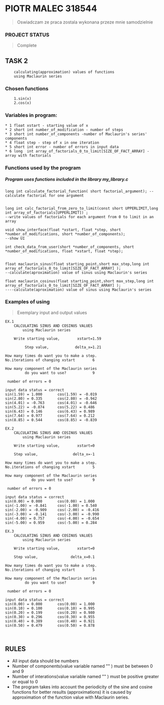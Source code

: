# PIOTR MALEC 318544
> Oswiadczam ze praca zostala wykonana przeze mnie samodzielnie
### PROJECT STATUS 
> Complete 
## TASK 2
        calculating(approximation) values of functions 
        using Maclaurin series
 ### Chosen functions

        1.sin(x)
        2.cos(x)

### Variables in program:
	* 1 float xstart - starting value of x
	* 2 short int number_of_modification - number of steps
	* 3 short int number_of_components -number of Maclaurin's series' components
	* 4 float step - step of x in one iteration
	* 5 short int error - number of errors in input data
	* 6 long  int array_of_factorials_0_to_limit[SIZE_OF_FACT_ARRAY] - array with factorials 
### Functions used by the program
##### Program uses functions included in the library my_library.c
	long int calculate_factorial_function( short factorial_argument); --calculate factorial for one argument


	long int calc_factorial_from_zero_to_limit(const short UPPERLIMIT,long int array_of_factorials[UPPERLIMIT]) ;
	--write values of factorials for each argument from 0 to limit in an array

	void show_interface(float *xstart, float *step, short *number_of_modifications, short *number_of_components);
	--show UI

	int check_data_from_user(short *number_of_components, short *number_of_modifications, float *xstart, float *step);


	float maclaurin_sinus(float starting_point,short max_step,long int array_of_factorials_0_to_limit[SIZE_OF_FACT_ARRAY] );
	--calculate(aproximation) value of sinus using Maclaurin's series

	float maclaurin_cosinus(float starting_point,short max_step,long int array_of_factorials_0_to_limit[SIZE_OF_FACT_ARRAY] );
	----calculate(aproximation) value of sinus using Maclaurin's series



### Examples of using 
> Exemplary input and output  values
```
EX.1
	CALCULATING SINUS AND COSINUS VALUES
		using Maclaurin series

 	Write starting value,  		 xstart=1.59

	     Step value,			delta_x=1.21

How many times do want you to make a step.
No.iterations of changing xstart		6

How many component of the Maclaurin series
	     do you want to use?			9

 number of errors = 0 

input data status = correct
sin(1.59) = 1.000 		cos(1.59) = -0.019
sin(2.80) = 0.335 		cos(2.80) = -0.942
sin(4.01) = -0.763 		cos(4.01) = -0.646
sin(5.22) = -0.874 		cos(5.22) = 0.486
sin(6.43) = 0.146 		cos(6.43) = 0.989
sin(7.64) = 0.977 		cos(7.64) = 0.212
sin(8.85) = 0.544 		cos(8.85) = -0.839

EX.2
	CALCULATING SINUS AND COSINUS VALUES
		using Maclaurin series

 	Write starting value,  		 xstart=0       

	Step value,			       delta_x=-1

How many times do want you to make a step.
No.iterations of changing xstart		5

How many component of the Maclaurin series
         	do you want to use?			9

 number of errors = 0 

input data status = correct
sin(0.00) = 0.000 		cos(0.00) = 1.000
sin(-1.00) = -0.841     cos(-1.00) = 0.540
sin(-2.00) = -0.909     cos(-2.00) = -0.416
sin(-3.00) = -0.141 	cos(-3.00) = -0.990
sin(-4.00) = 0.757 		cos(-4.00) = -0.654
sin(-5.00) = 0.959 		cos(-5.00) = 0.284

EX.3
	CALCULATING SINUS AND COSINUS VALUES
		using Maclaurin series

 	Write starting value,  		 xstart=0

	Step value,			      delta_x=0.1

How many times do want you to make a step.
No.iterations of changing xstart		5

How many component of the Maclaurin series
	     do you want to use?			9

 number of errors = 0 

input data status = correct
sin(0.00) = 0.000 		cos(0.00) = 1.000
sin(0.10) = 0.100 		cos(0.10) = 0.995
sin(0.20) = 0.199 		cos(0.20) = 0.980
sin(0.30) = 0.296 		cos(0.30) = 0.955
sin(0.40) = 0.389 		cos(0.40) = 0.921
sin(0.50) = 0.479 		cos(0.50) = 0.878



```
## RULES
* All input data should be numbers
* Number of  components(value variable named ""  ) must be between 0 and 9
* Number of interations(value variable named ""  ) must be positive greater or equal to 0 
* The program takes into account the periodicity of the sine  and cosine functions for better results (approximations)
it is caused by approximation of the function value with Maclaurin series.
